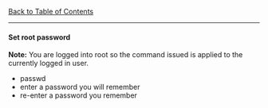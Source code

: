 [Back to Table of Contents](README.md)
***

#### Set root password

__Note:__ You are logged into root so the command issued is 
applied to the currently logged in user.

* passwd
* enter a password you will remember
* re-enter a password you remember 
